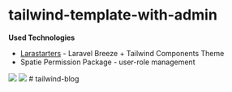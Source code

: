 # tailwind-template-with-admin

**Used Technologies**

- [Larastarters](https://github.com/LaravelDaily/Larastarters) - Laravel Breeze + Tailwind Components Theme
- Spatie Permission Package - user-role management
<img src="https://github.com/RustamjonUsmonov/tailwind-template-with-admin/blob/main/public/image/12.jpg">
<img src="https://github.com/RustamjonUsmonov/tailwind-template-with-admin/blob/main/public/image/24.jpg">
#   t a i l w i n d - b l o g  
 